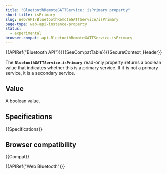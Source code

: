 ```yaml
---
title: "BluetoothRemoteGATTService: isPrimary property"
short-title: isPrimary
slug: Web/API/BluetoothRemoteGATTService/isPrimary
page-type: web-api-instance-property
status:
  - experimental
browser-compat: api.BluetoothRemoteGATTService.isPrimary
---
```


{{APIRef("Bluetooth API")}}{{SeeCompatTable}}{{SecureContext_Header}}

The **`BluetoothGATTService.isPrimary`** read-only property
returns a boolean value that indicates whether this is a primary service. If it
is not a primary service, it is a secondary service.

## Value

A boolean value.

## Specifications

{{Specifications}}

## Browser compatibility

{{Compat}}

{{APIRef("Web Bluetooth")}}
